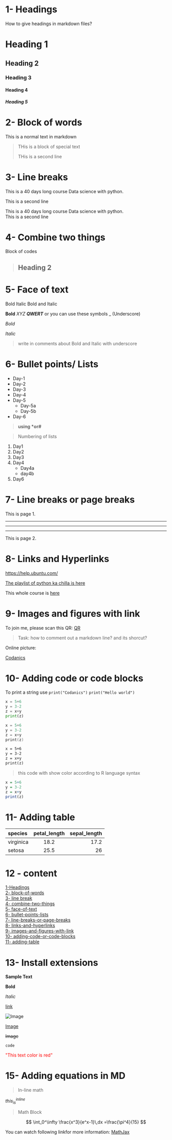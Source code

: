 # 1- Headings
How to give headings in markdown files?
# Heading 1
## Heading 2
### Heading 3
#### Heading 4
##### Heading 5

# 2- Block of words

This is a normal text in markdown

> THis is a block of special text
>
> THis is a second line

# 3- Line breaks

This is a 40 days long course Data science with python.

This is a second line

This is a 40 days long course Data science with python.\
This is a second line

# 4- Combine two things
 
Block of codes

> ## Heading 2

# 5- Face of text

Bold 
Italic 
Bold and Italic

**Bold**
*XYZ*
***QWERT***
 or you can use these symbols
 _ (Underscore)

 _Bold_

_Italic_

> write in comments about Bold and Italic with underscore

# 6- Bullet points/ Lists

- Day-1
- Day-2
- Day-3
- Day-4
- Day-5
    - Day-5a
    - Day-5b
- Day-6

> __using *or#__

>Numbering of lists

1. Day1
2. Day2
3. Day3
1. Day4
    - Day4a
    - day4b
1. Day6

# 7- Line breaks or page breaks

This is page 1.
___
***
---
This is page 2.

# 8- Links and Hyperlinks

<https://help.ubuntu.com/>

[The playlist of python ka chilla is here](https://help.ubuntu.com/)

[Ubuntu help]:https://help.ubuntu.com/

This whole course is [here][Ubuntu help]

# 9- Images and figures with link 

To join me, please scan this QR:
[QR](qr_code.png)

> Task: how to comment out a markdown line? and its shorcut?

Online picture:

[Codanics](https://www.google.com/search?q=codanics&sxsrf=APq-WBuio6jtqkC8R6zL9utbB4KpDoNRcQ:1644515703960&source=lnms&tbm=isch&sa=X&ved=2ahUKEwjxoPKy2vX1AhXCzIUKHT18D5sQ_AUoAnoECAEQBA&biw=1536&bih=662&dpr=1.25#imgrc=GRjVtCcWAILqOM)


# 10- Adding code or code blocks

To print a string use `print("Codanics")`
`print("Hello world")`

```python
x = 5+6
y = 3-2
z = x+y
print(z)
```

```C++
x = 5+6
y = 3-2
z = x+y
print(z)
```

```html
x = 5+6
y = 3-2
z = x+y
print(z)
```

> this code with show color according to R language syntax

```r
x = 5+6
y = 3-2
z = x+y
print(z)
```

# 11- Adding table

| species | petal_length | sepal_length |
| :------- | :------------: | ------------: |
| virginica |18.2 | 17.2 | 
| setosa | 25.5 | 26 |


# 12 - content

[1-Headings](#1--headings)\
[2- block-of-words](#2--block-of-words)\
[3- line break](#3--line-breaks)\
[4- combine-two-things](#4--combine-two-things)\
[5- face-of-text](#5--face-of-text)\
[6- bullet-points-lists](#6--bullet-points-lists)\
[7- line-breaks-or-page-breaks](#7--line-breaks-or-page-breaks)\
[8- links-and-hyperlinks](#8--links-and-hyperlinks)\
[9- images-and-figures-with-link](#9--images-and-figures-with-link)\
[10- adding-code-or-code-blocks](#10--adding-code-or-code-blocks)\
[11- adding-table](#11--adding-table)

# 13- Install extensions

**Sample Text**

**Bold**

_Italic_

[link](https://askubuntu.com/)

![Image](qr_code.png)

[Image](qr_code.png)

~~Image~~

```
code

```
<span style ="color:red">
"This text color is red"
</span>

# 15- Adding equations in MD

> In-line math

$this_{is}^{inline}$

> Math Block

$$ 
\int_0^\infty \frac{x^3}{e^x-1}\,dx
=\frac{\pi^4}{15}
$$

You can watch following linkfor more information: [MathJax](https://jupyterbook.org/content/math.html)